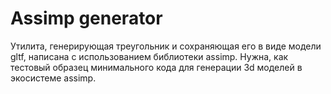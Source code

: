 # Assimp generator

Утилита, генерирующая треугольник и сохраняющая его в виде модели gltf, написана с использованием библиотеки assimp. Нужна, как тестовый образец минимального кода для генерации 3d моделей в экосистеме assimp.